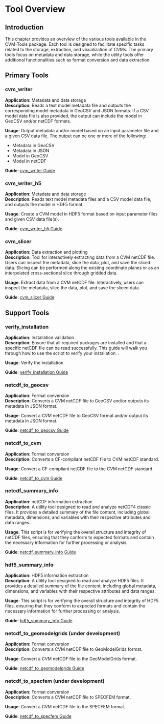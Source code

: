 # Tool Overview

## Introduction

This chapter provides an overview of the various tools available in the CVM-Tools package. Each tool is designed to facilitate specific tasks related to the storage, extraction, and visualization of CVMs. The primary tools focus on metadata and data storage, while the utility tools offer additional functionalities such as format conversion and data extraction.

## Primary Tools

### cvm_writer

**Application**: Metadata and data storage  
**Description**: Reads a text model metadata file and outputs the corresponding model metadata in GeoCSV and JSON formats. If a CSV model data file is also provided, the output can include the model in GeoCSV and/or netCDF formats.

**Usage**: Output metadata and/or model based on an input parameter file and a given CSV data file. The output can be one or more of the following:

- Metadata in GeoCSV
- Metadata in JSON
- Model in GeoCSV
- Model in netCDF

**Guide**: <a href="usage/cvm_writer.html">cvm_writer Guide</a>

### cvm_writer_h5

**Application**: Metadata and data storage  
**Description**: Reads text model metadata files and a CSV model data file, and outputs the model in HDF5 format.

**Usage**: Create a CVM model in HDF5 format based on input parameter files and given CSV data file(s).

**Guide**: <a href="usage/cvm_writer_h5.html">cvm_writer_h5 Guide</a>

### cvm_slicer

**Application**: Data extraction and plotting  
**Description**: Tool for interactively extracting data from a CVM netCDF file. Users can inspect the metadata, slice the data, plot, and save the sliced data. Slicing can be performed along the existing coordinate planes or as an interpolated cross-sectional slice through gridded data.

**Usage**: Extract data from a CVM netCDF file. Interactively, users can inspect the metadata, slice the data, plot, and save the sliced data.

**Guide**: <a href="usage/cvm_slicer.html">cvm_slicer Guide</a>

## Support Tools

### verify_installation

**Application**: Installation validation  
**Description**: Ensure that all required packages are installed and that a specific netCDF file can be read successfully. This guide will walk you through how to use the script to verify your installation.
.

**Usage**: Verify the installation.

**Guide**: <a href="usage/verify_installation.html">verify_installation Guide</a>

### netcdf_to_geocsv

**Application**: Format conversion  
**Description**: Converts a CVM netCDF file to GeoCSV and/or outputs its metadata in JSON format.

**Usage**: Convert a CVM netCDF file to GeoCSV format and/or output its metadata in JSON format.

**Guide**: <a href="usage/netcdf_to_geocsv.html">netcdf_to_geocsv Guide</a>

### netcdf_to_cvm

**Application**: Format conversion  
**Description**: Converts a CF-compliant netCDF file to CVM netCDF standard.

**Usage**: Convert a CF-compliant netCDF file to the CVM netCDF standard.

**Guide**: <a href="usage/netcdf_to_cvm.html">netcdf_to_cvm Guide</a>

### netcdf_summary_info

**Application**: netCDF information extraction  
**Description**: A utility tool designed to read and analyze netCDF4 classic files. It provides a detailed summary of the file content, including global metadata, dimensions, and variables with their respective attributes and data ranges.

**Usage**: This script is for verifying the overall structure and integrity of netCDF files, ensuring that they conform to expected formats and contain the necessary information for further processing or analysis.

**Guide**: <a href="usage/netcdf_summary_info.html">netcdf_summary_info Guide</a>

### hdf5_summary_info

**Application**: HDF5 information extraction  
**Description**: A utility tool designed to read and analyze HDF5 files. It provides a detailed summary of the file content, including global metadata, dimensions, and variables with their respective attributes and data ranges.

**Usage**: This script is for verifying the overall structure and integrity of HDF5 files, ensuring that they conform to expected formats and contain the necessary information for further processing or analysis.

**Guide**: <a href="usage/hdf5_summary_info.html">hdf5_summary_info Guide</a>

### netcdf_to_geomodelgrids (under development)

**Application**: Format conversion  
**Description**: Converts a CVM netCDF file to GeoModelGrids format.

**Usage**: Convert a CVM netCDF file to the GeoModelGrids format.

**Guide**: <a href="#">netcdf_to_geomodelgrids Guide</a>

### netcdf_to_specfem (under development)

**Application**: Format conversion  
**Description**: Converts a CVM netCDF file to SPECFEM format.

**Usage**: Convert a CVM netCDF file to the SPECFEM format.

**Guide**: <a href="#">netcdf_to_specfem Guide</a>
